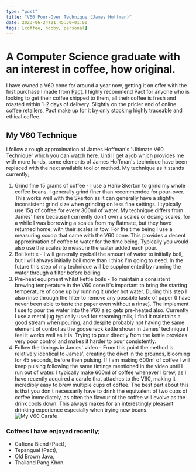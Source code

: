 ```yaml
---
type: "post"
title: "V60 Pour-Over Technique (James Hoffman)"
date: 2023-06-24T21:45:30+01:00
tags: [coffee, hobby, personal]
---
```

# A Computer Science graduate with an interest in coffee, how original.

I have owned a V60 cone for around a year now, getting it on offer with the first purchase I made from [Pact](https://www.pactcoffee.com). I highly recommend Pact for anyone who is looking to get their coffee shipped to them, all their coffee is fresh and roasted within 1-2 days of delivery. Slightly on the pricier end of online coffee retailers, Pact make up for it by only stocking highly traceable and ethical coffee. 

## My V60 Technique

I follow a rough approximation of James Hoffman's 'Ultimate V60 Technique' which you can watch [here](https://www.youtube.com/watch?v=AI4ynXzkSQo). Until I get a job which provides me with more funds, some elements of James Hoffman's technique have been replaced with the next available tool or method. My technique as it stands currently;

1. Grind fine 15 grams of coffee - I use a Hario Skerton to grind my whole coffee beans. I generally grind finer than recommended for pour-over. This works well with the Skerton as it can generally have a slightly inconsistent grind size when grinding on less fine settings. I typically use 15g of coffee for every 300ml of water. My technique differs from James' here because I currently don't own a scales or dosing scales, for a while I was borrowing a scales from my flatmate, but they have returned home, with their scales in tow. For the time being I use a measuring scoop that came with the V60 cone. This provides a decent approximation of coffee to water for the time being. Typically you would also use the scales to measure the water added each pour.
2. Boil kettle - I will generally eyeball the amount of water to initially boil, but I will always initially boil more than I think I'm going to need. In the future this step of my technique will be supplemented by running the water through a filter before boiling.
3. Pre-heat equipment whilst kettle boils - To maintain a consistent brewing temperature in the V60 cone it's important to bring the starting temperature of cone up by running it under hot water. During this step I also rinse through the filter to remove any possible taste of paper (I have never been able to taste the paper even without a rinse). The implement I use to pour the water into the V60 also gets pre-heated also. Currently I use a metal jug typically used for steaming milk, I find it maintains a good stream when pouring, and despite probably not having the same element of control as the gooseneck kettle shown in James' technique I feel it works well as it is. Trying to pour directly from the kettle provides very poor control and makes it harder to pour consistently.
4. Follow the timings in James' video - From this point the method is relatively identical to James', creating the divot in the grounds, blooming for 45 seconds, before then pulsing. If I am making 600ml of coffee I will keep pulsing following the same timings mentioned in the video until I run out of water. I typically make 600ml of coffee whenever I brew, as I have recently acquired a carafe that attaches to the V60, making it incredibly easy to brew multiple cups of coffee. The best part about this is that you don't necessarily have to drink the equivalent of two cups of coffee immediately, as often the flavour of the coffee will evolve as the drink cools down. This always makes for an interestingly pleasant drinking experience especially when trying new beans. ![My V60 Carafe](/carafe.png)

### Coffees I have enjoyed recently;
- Cafiena Blend (Pact),
- Tepangual (Pact),
- Old Brown Java,
- Thailand Pang Khon.


